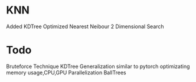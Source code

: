 # KNN
 
Added KDTree
Optimized Nearest Neibour 2 Dimensional Search 

# Todo
Bruteforce Technique
KDTree Generalization similar to pytorch
optimizating memory usage,CPU,GPU Parallelization
BallTrees
